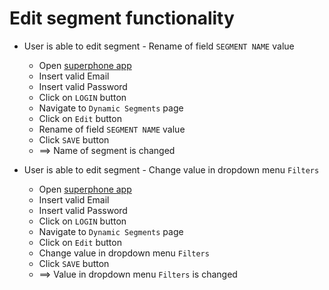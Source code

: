 # Edit segment functionality 

* User is able to edit segment - Rename of field `SEGMENT NAME` value
  * Open [superphone app](https://app.superphone-stage.com/login)
  * Insert valid Email
  * Insert valid Password
  * Click on `LOGIN` button
  * Navigate to `Dynamic Segments` page
  * Click on `Edit` button
  * Rename of field `SEGMENT NAME` value
  * Click `SAVE` button
  * ==> Name of segment is changed

* User is able to edit segment - Change value in dropdown menu `Filters`
  * Open [superphone app](https://app.superphone-stage.com/login)
  * Insert valid Email
  * Insert valid Password
  * Click on `LOGIN` button
  * Navigate to `Dynamic Segments` page
  * Click on `Edit` button
  * Change value in dropdown menu `Filters`
  * Click `SAVE` button
  * ==> Value in dropdown menu `Filters` is changed